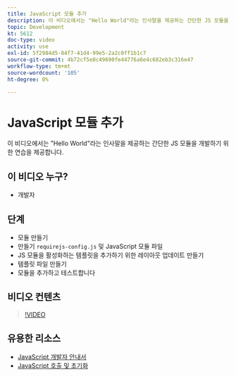```yaml
---
title: JavaScript 모듈 추가
description: 이 비디오에서는 "Hello World"라는 인사말을 제공하는 간단한 JS 모듈을 개발하기 위한 연습을 제공합니다.
topic: Development
kt: 5612
doc-type: video
activity: use
exl-id: 5f2984d5-84f7-41d4-99e5-2a2c0ff1b1c7
source-git-commit: 4b72cf5e0c49690fe44776a6e4c682eb3c316e47
workflow-type: tm+mt
source-wordcount: '105'
ht-degree: 0%

---
```


# JavaScript 모듈 추가

이 비디오에서는 &quot;Hello World&quot;라는 인사말을 제공하는 간단한 JS 모듈을 개발하기 위한 연습을 제공합니다.

## 이 비디오 누구?

- 개발자

## 단계

- 모듈 만들기
- 만들기 `requirejs-config.js` 및 JavaScript 모듈 파일
- JS 모듈을 활성화하는 템플릿을 추가하기 위한 레이아웃 업데이트 만들기
- 템플릿 파일 만들기
- 모듈을 추가하고 테스트합니다

## 비디오 컨텐츠

>[!VIDEO](https://video.tv.adobe.com/v/35790?quality=12&learn=on)

## 유용한 리소스

- [JavaScript 개발자 안내서](https://devdocs.magento.com/guides/v2.4/javascript-dev-guide/bk-javascript-dev-guide.html)
- [JavaScript 호출 및 초기화](https://devdocs.magento.com/guides/v2.4/javascript-dev-guide/javascript/js_init.html)

